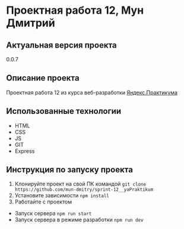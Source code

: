 # Проектная работа 12, Мун Дмитрий
## Актуальная версия проекта
0.0.7
## Описание проекта
Проектная работа 12 из курса веб-разработки [Яндекс.Практикума](https://praktikum.yandex.ru/)
## Использованные технологии
- HTML
- CSS
- JS
- GIT
- Express
## Инструкция по запуску проекта
1. Клонируйте проект на свой ПК командой
`git clone https://github.com/mun-dmitry/sprint-12__yaPraktikum`
2. Установите зависимости
`npm install`
3. Работайте с проектом
- Запуск сервера
`npm run start`
- Запуск сервера в режиме разработки
`npm run dev`
